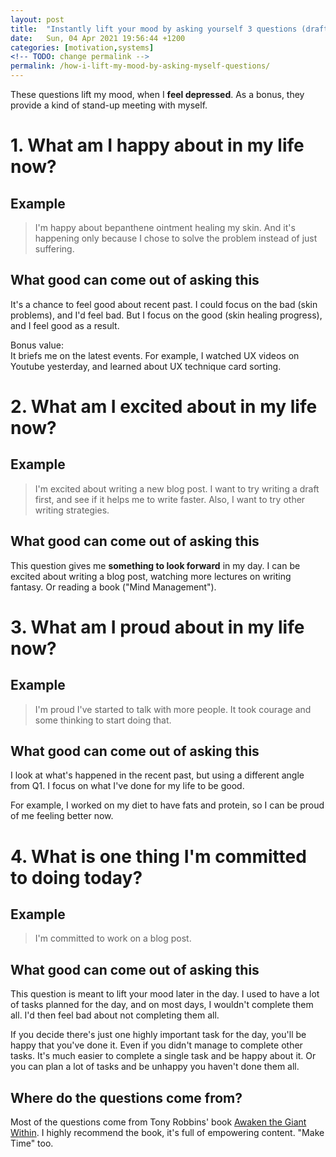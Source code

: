 ```yaml
---
layout: post
title:  "Instantly lift your mood by asking yourself 3 questions (draft)"
date:   Sun, 04 Apr 2021 19:56:44 +1200
categories: [motivation,systems]
<!-- TODO: change permalink -->
permalink: /how-i-lift-my-mood-by-asking-myself-questions/
---
```


<!-- Present, future, past -->
These questions lift my mood, when I **feel depressed**. As a bonus, they
provide a kind of stand-up meeting with myself.

# 1. What am I happy about in my life now?

## Example
> I'm happy about bepanthene ointment healing my skin. And it's happening only
  because I chose to solve the problem instead of just suffering.

## What good can come out of asking this

It's a chance to feel good about recent past. I could focus on the bad (skin
problems), and I'd feel bad. But I focus on the good (skin healing progress),
and I feel good as a result.

Bonus value:<br>
It briefs me on the latest events. For example, I watched UX videos on Youtube
yesterday, and learned about UX technique card sorting.

# 2. What am I excited about in my life now?

## Example

> I'm excited about writing a new blog post. I want to try writing a draft
> first, and see if it helps me to write faster. Also, I want to try other
> writing strategies.

## What good can come out of asking this

This question gives me **something to look forward** in my day. I can be excited
about writing a blog post, watching more lectures on writing fantasy. Or reading
a book ("Mind Management").

# 3. What am I proud about in my life now?

## Example
> I'm proud I've started to talk with more people. It took courage and some
> thinking to start doing that.

## What good can come out of asking this

I look at what's happened in the recent past, but using a different angle from
Q1. I focus on what I've done for my life to be good.

For example, I worked on my diet to have fats and protein, so I can be proud of
me feeling better now.

# 4. What is one thing I'm committed to doing today?

## Example
> I'm committed to work on a blog post.

## What good can come out of asking this

This question is meant to lift your mood later in the day. I used to have a lot
of tasks planned for the day, and on most days, I wouldn't complete them all.
I'd then feel bad about not completing them all.

If you decide there's just one highly important task for the day, you'll be
happy that you've done it. Even if you didn't manage to complete other tasks.
It's much easier to complete a single task and be happy about it. Or you can
plan a lot of tasks and be unhappy you haven't done them all.

## Where do the questions come from?

Most of the questions come from Tony Robbins' book [Awaken the Giant
Within](https://www.goodreads.com/book/show/180116.Awaken_the_Giant_Within?ac=1&from_search=true&qid=YRN1pWVUkI&rank=1). I highly recommend the book, it's full of empowering content. "Make Time" too.
